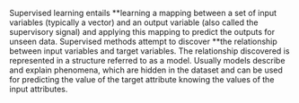 Supervised learning entails **learning a mapping between a set of input variables \(typically a vector\) and an output variable \(also called the supervisory signal\) and applying this mapping to predict the outputs for unseen data.  Supervised methods attempt to discover **the relationship between input variables and target variables. The relationship discovered is represented in a structure referred to as a model. Usually models describe and explain phenomena, which are hidden in the dataset and can be used for predicting the value of the target attribute knowing the values of the input attributes.

